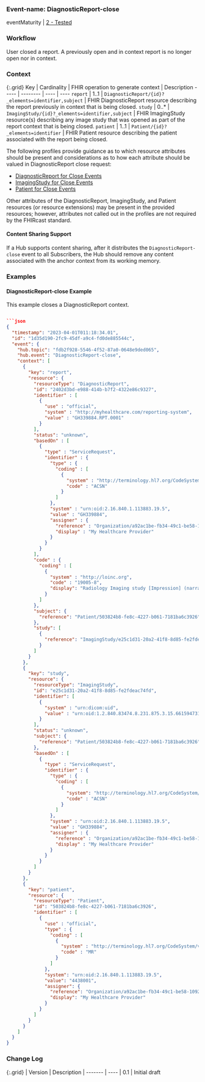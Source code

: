 ### Event-name: DiagnosticReport-close

eventMaturity | [2 - Tested](3-1-2-eventmaturitymodel.html)

### Workflow

User closed a report. A previously open and in context report is no longer open nor in context.

### Context
{:.grid}
Key | Cardinality | FHIR operation to generate context | Description
----- | -------- | ---- | ---- 
`report` | 1..1 | `DiagnosticReport/{id}?_elements=identifier,subject` | FHIR DiagnosticReport resource describing the report previously in context that is being closed.
`study` | 0..* | `ImagingStudy/{id}?_elements=identifier,subject` | FHIR ImagingStudy resource(s) describing any image study that was opened as part of the report context that is being closed.
`patient` | 1..1 | `Patient/{id}?_elements=identifier` | FHIR Patient resource describing the patient associated with the report being closed.

The following profiles provide guidance as to which resource attributes should be present and considerations as to how each attribute should be valued in DiagnosticReport close request:

* [DiagnosticReport for Close Events](StructureDefinition-fhircast-diagnostic-report-close.html)
* [ImagingStudy for Close Events](StructureDefinition-fhircast-imaging-study-close.html)
* [Patient for Close Events](StructureDefinition-fhircast-patient-close.html)

Other attributes of the DiagnosticReport, ImagingStudy, and Patient resources (or resource extensions) may be present in the provided resources; however, attributes not called out in the profiles are not required by the FHIRcast standard.

#### Content Sharing Support

If a Hub supports content sharing, after it distributes the `DiagnosticReport-close` event to all Subscribers, the Hub should remove any content associated with the anchor context from its working memory.


### Examples

#### DiagnosticReport-close Example

This example closes a DiagnosticReport context.

```json

```json
{
  "timestamp": "2023-04-01T011:18:34.01",
  "id": "1d35d190-2fc9-45df-a9c4-fd0de885544c",
  "event": {
    "hub.topic": "fdb2f928-5546-4f52-87a0-0648e9ded065",
    "hub.event": "DiagnosticReport-close",
    "context": [
      {
        "key": "report",
        "resource": {
          "resourceType": "DiagnosticReport",
          "id": "2402d3bd-e988-414b-b7f2-4322e86c9327",
          "identifier" : [
            {
              "use" : "official",
              "system" : "http://myhealthcare.com/reporting-system",
              "value" : "GH339884.RPT.0001"
            }
          ],
          "status": "unknown",
          "basedOn" : [
            {
              "type" : "ServiceRequest",
              "identifier" : {
                "type" : {
                  "coding" : [
                    {
                      "system" : "http://terminology.hl7.org/CodeSystem/v2-0203",
                      "code" : "ACSN"
                    }
                  ]
                },
                "system" : "urn:oid:2.16.840.1.113883.19.5",
                "value" : "GH339884",
                "assigner" : {
                  "reference" : "Organization/a92ac1be-fb34-49c1-be58-10928bd271cc",
                  "display" : "My Healthcare Provider"
                }
              }
            }
          ],
          "code" : {
            "coding" : [
              {
                "system" : "http://loinc.org",
                "code" : "19005-8",
                "display": "Radiology Imaging study [Impression] (narrative)"
              }
            ]
          },
          "subject": {
            "reference": "Patient/503824b8-fe8c-4227-b061-7181ba6c3926"
          },
          "study": [
            {
              "reference": "ImagingStudy/e25c1d31-20a2-41f8-8d85-fe2fdeac74fd"
            }
          ]
        }
      },
      {
        "key": "study",
        "resource": {
          "resourceType": "ImagingStudy",
          "id": "e25c1d31-20a2-41f8-8d85-fe2fdeac74fd",
          "identifier": [
            {
              "system" : "urn:dicom:uid",
              "value" : "urn:oid:1.2.840.83474.8.231.875.3.15.661594731"
            }
          ],
          "status": "unknown",
          "subject": {
            "reference": "Patient/503824b8-fe8c-4227-b061-7181ba6c3926"
          },
          "basedOn" : [
            {
              "type" : "ServiceRequest",
              "identifier" : {
                "type" : {
                  "coding" : [
                    {
                      "system": "http://terminology.hl7.org/CodeSystem/v2-0203",
                      "code" : "ACSN"
                    }
                  ]
                },
                "system" : "urn:oid:2.16.840.1.113883.19.5",
                "value" : "GH339884",
                "assigner" : {
                  "reference" : "Organization/a92ac1be-fb34-49c1-be58-10928bd271cc",
                  "display" : "My Healthcare Provider"
                }
              }
            }
          ]
        }
      },
      {
        "key": "patient",
        "resource": {
          "resourceType": "Patient",
          "id": "503824b8-fe8c-4227-b061-7181ba6c3926",
          "identifier" : [
            {
              "use" : "official",
              "type" : {
                "coding" : [
                  {
                    "system" : "http://terminology.hl7.org/CodeSystem/v2-0203",
                    "code" : "MR"
                  }
                ]
              },
              "system": "urn:oid:2.16.840.1.113883.19.5",
              "value": "4438001",
              "assigner": {
                "reference": "Organization/a92ac1be-fb34-49c1-be58-10928bd271cc",
                "display": "My Healthcare Provider"
              }
            }
          ]
        }
      }
    ]
  }
}
```

### Change Log

{:.grid}
| Version | Description
| ------- | ----
| 0.1 | Initial draft

